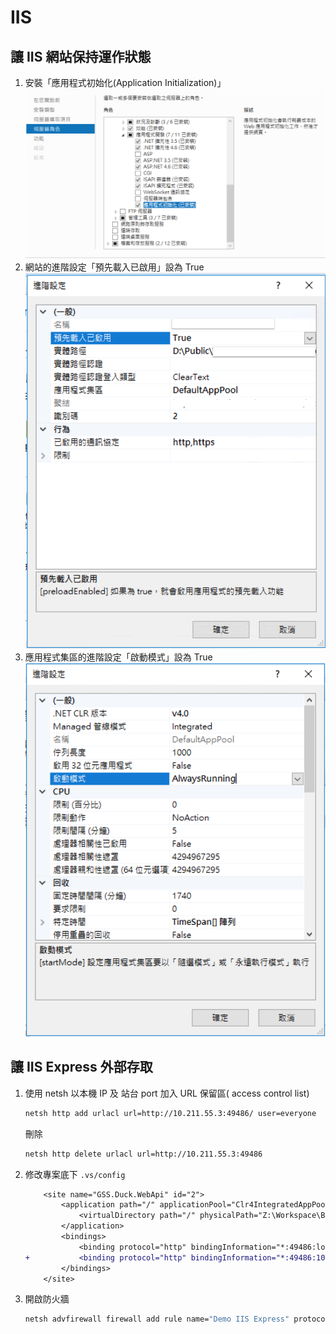 # IIS

## 讓 IIS 網站保持運作狀態

1. 安裝「應用程式初始化(Application Initialization)」
    ![image](../images/iis/setting-with-install.png)
2. 網站的進階設定「預先載入已啟用」設為 True
    ![image](../images/iis/website-setting.png)
3. 應用程式集區的進階設定「啟動模式」設為 True
    ![image](../images/iis/application-setting-alwaysrunning.png)

## 讓 IIS Express 外部存取

1. 使用 netsh 以本機 IP 及 站台 port 加入 URL 保留區( access control list)

    ```sh
    netsh http add urlacl url=http://10.211.55.3:49486/ user=everyone
    ```

    刪除

    ```sh
    netsh http delete urlacl url=http://10.211.55.3:49486
    ```

2. 修改專案底下 `.vs/config`

    ```diff
        <site name="GSS.Duck.WebApi" id="2">
            <application path="/" applicationPool="Clr4IntegratedAppPool">
                <virtualDirectory path="/" physicalPath="Z:\Workspace\BizForm\duck\src\GSS.Duck.WebApi" />
            </application>
            <bindings>
                <binding protocol="http" bindingInformation="*:49486:localhost" />
    +           <binding protocol="http" bindingInformation="*:49486:10.211.55.4" />
            </bindings>
        </site>
    ```

3. 開啟防火牆

    ``` sh
    netsh advfirewall firewall add rule name="Demo IIS Express" protocol=TCP dir=in localport=49486 action=allow
    ```
